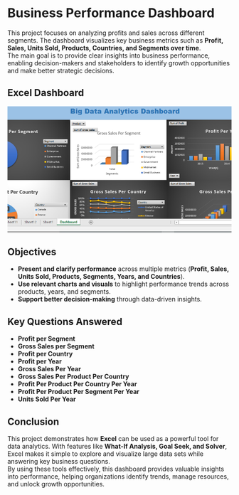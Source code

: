 # **Business Performance Dashboard**

This project focuses on analyzing profits and sales across different segments. The dashboard visualizes key business metrics such as **Profit, Sales, Units Sold, Products, Countries, and Segments over time**.  
The main goal is to provide clear insights into business performance, enabling decision-makers and stakeholders to identify growth opportunities and make better strategic decisions.

## **Excel Dashboard**

![Business Performance Dashboard Screenshot](./Screenshot%20(2).png)

## **Objectives**

- **Present and clarify performance** across multiple metrics (**Profit, Sales, Units Sold, Products, Segments, Years, and Countries**). 
- **Use relevant charts and visuals** to highlight performance trends across products, years, and segments.  
- **Support better decision-making** through data-driven insights. 

## **Key Questions Answered**

- **Profit per Segment**  
- **Gross Sales per Segment**  
- **Profit per Country**  
- **Profit per Year**  
- **Gross Sales Per Year**  
- **Gross Sales Per Product Per Country**  
- **Profit Per Product Per Country Per Year**  
- **Profit Per Product Per Segment Per Year**  
- **Units Sold Per Year**

## **Conclusion**

This project demonstrates how **Excel** can be used as a powerful tool for data analytics. With features like **What-If Analysis, Goal Seek, and Solver**, Excel makes it simple to explore and visualize large data sets while answering key business questions.  
By using these tools effectively, this dashboard provides valuable insights into performance, helping organizations identify trends, manage resources, and unlock growth opportunities.
